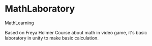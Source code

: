 # MathLaboratory
MathLearning

Based on Freya Holmer Course about math in video game, it's basic laboratory in unity to make basic calculation.
